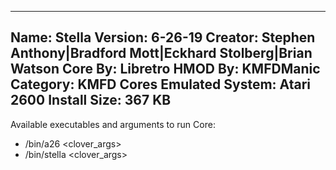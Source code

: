 -----------------------
Name: Stella
Version: 6-26-19
Creator: Stephen Anthony|Bradford Mott|Eckhard Stolberg|Brian Watson
Core By: Libretro
HMOD By: KMFDManic
Category: KMFD Cores
Emulated System: Atari 2600
Install Size: 367 KB
-----------------------
Available executables and arguments to run Core:
- /bin/a26 <rom> <clover_args>
- /bin/stella <rom> <clover_args>
